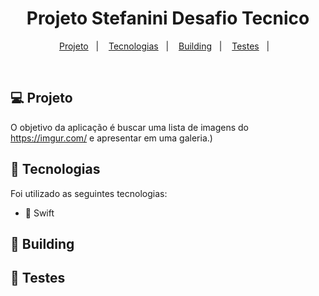 <h1 align="center">
  Projeto Stefanini Desafio Tecnico
</h1>

<p align="center">
  <a href="#💻-projeto">Projeto</a>&nbsp;&nbsp;&nbsp;|&nbsp;&nbsp;&nbsp;
  <a href="#🚀-tecnologias">Tecnologias</a>&nbsp;&nbsp;&nbsp;|&nbsp;&nbsp;&nbsp;
  <a href="#🔧-building">Building</a>&nbsp;&nbsp;&nbsp;|&nbsp;&nbsp;&nbsp;
  <a href="#🚦-testes">Testes</a>&nbsp;&nbsp;&nbsp;|&nbsp;&nbsp;&nbsp;
  
</p>

<br>

## 💻 Projeto

O objetivo da aplicação é buscar uma lista de imagens do https://imgur.com/ e apresentar em uma galeria.)


## 🚀 Tecnologias

Foi utilizado as seguintes tecnologias:

- 🧰 Swift



## 🔧 Building



## 🚦 Testes


```



